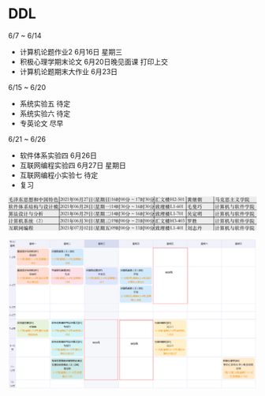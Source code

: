 # DDL

6/7 ~ 6/14

* 计算机论题作业2 6月16日 星期三
* 积极心理学期末论文 6月20日晚见面课 打印上交
* 计算机论题期末大作业 6月23日

6/15 ~ 6/20

* 系统实验五 待定
* 系统实验六 待定
* 专英论文 尽早

6/21 ~ 6/26

* 软件体系实验四 6月26日
* 互联网编程实验四 6月27日 星期日
* 互联网编程小实验七 待定
* 复习

![image-20210603161750923](picture/image-20210603161750923.png)

![课表](picture/lession.png)